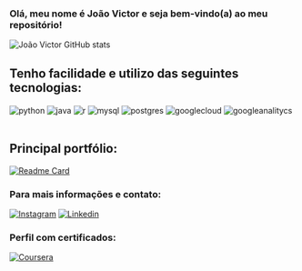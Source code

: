 ### Olá, meu nome é João Victor e seja bem-vindo(a) ao meu repositório!

![João Victor GitHub stats](https://github-readme-stats.vercel.app/api?username=jvmacedos&theme=dark)

## Tenho facilidade e utilizo das seguintes tecnologias:

<div style="display: inline_block">
  <img align="center" alt="python" src="https://img.shields.io/badge/Python-3776AB?style=for-the-badge&logo=python&logoColor=white" />
  <img align="center" alt="java" src="https://img.shields.io/badge/Java-ED8B00?style=for-the-badge&logo=java&logoColor=white" />
  <img align="center" alt="r" src="https://img.shields.io/badge/R-276DC3?style=for-the-badge&logo=r&logoColor=white" />
  <img align="center" alt="mysql" src="https://img.shields.io/badge/MySQL-00000F?style=for-the-badge&logo=mysql&logoColor=white" />
  <img align="center" alt="postgres" src="https://img.shields.io/badge/PostgreSQL-316192?style=for-the-badge&logo=postgresql&logoColor=white" />
  <img align="center" alt="googlecloud" src="https://img.shields.io/badge/Google_Cloud-4285F4?style=for-the-badge&logo=google-cloud&logoColor=white" />
  <img align="center" alt="googleanalitycs" src="https://img.shields.io/badge/Google%20Analytics-E37400?style=for-the-badge&logo=google%20analytics&logoColor=white" />
</div><br/>

## Principal portfólio:
[![Readme Card](https://github-readme-stats.vercel.app/api/pin/?username=jvmacedos&repo=DataScience.py)](https://github.com/jvmacedos/DataScience.py)

### Para mais informações e contato:
[![Instagram](https://img.shields.io/badge/Instagram-E4405F?style=for-the-badge&logo=instagram&logoColor=white)](https://www.instagram.com/jvmacedos_/)
[![Linkedin](https://img.shields.io/badge/LinkedIn-0077B5?style=for-the-badge&logo=linkedin&logoColor=white)](https://www.linkedin.com/in/jo%C3%A3ov-macedo/)

### Perfil com certificados:
[![Coursera](https://img.shields.io/badge/Coursera-0056D2?style=for-the-badge&logo=Coursera&logoColor=white)]()



